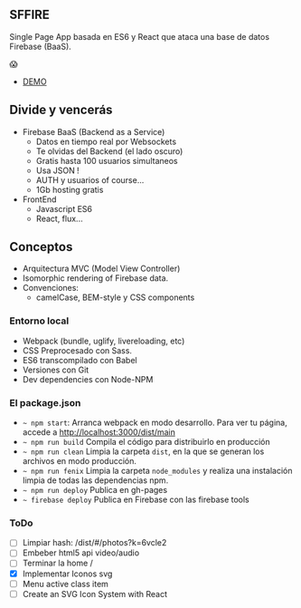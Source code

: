 ## SFFIRE
Single Page App basada en ES6 y React que ataca una base de datos Firebase (BaaS).

<!-- www.christianalfoni.com/articles/2015_04_19_The-ultimate-webpack-setup -->

:scream:
- [DEMO](http://t0t.github.io/sffire)

## Divide y vencerás
- Firebase BaaS (Backend as a Service)
    - Datos en tiempo real por Websockets
    - Te olvidas del Backend (el lado oscuro)
    - Gratis hasta 100 usuarios simultaneos
    - Usa JSON !
    - AUTH y usuarios of course...
    - 1Gb hosting gratis
- FrontEnd
  - Javascript ES6
  - React, flux...

## Conceptos
- Arquitectura MVC (Model View Controller)
- Isomorphic rendering of Firebase data.
- Convenciones:
  - camelCase, BEM-style y CSS components

### Entorno local
- Webpack (bundle, uglify, livereloading, etc)
- CSS Preprocesado con Sass.
- ES6 transcompilado con Babel
- Versiones con Git
- Dev dependencies con Node-NPM

### El package.json

* `~ npm start`: Arranca webpack en modo desarrollo. Para ver tu página, accede a [http://localhost:3000/dist/main](http://localhost:3000/dist/main)
* `~ npm run build` Compila el código para distribuirlo en producción
* `~ npm run clean` Limpia la carpeta `dist`, en la que se generan los archivos en modo producción.
* `~ npm run fenix` Limpia la carpeta `node_modules` y realiza una instalación limpia de todas las dependencias npm.
* `~ npm run deploy` Publica en gh-pages
* `~ firebase deploy` Publica en Firebase con las firebase tools

### ToDo

- [ ] Limpiar hash: /dist/#/photos?k=6vcle2
- [ ] Embeber html5 api video/audio
- [ ] Terminar la home /
- [x] Implementar Iconos svg
- [ ] Menu active class item
- [ ] Create an SVG Icon System with React
